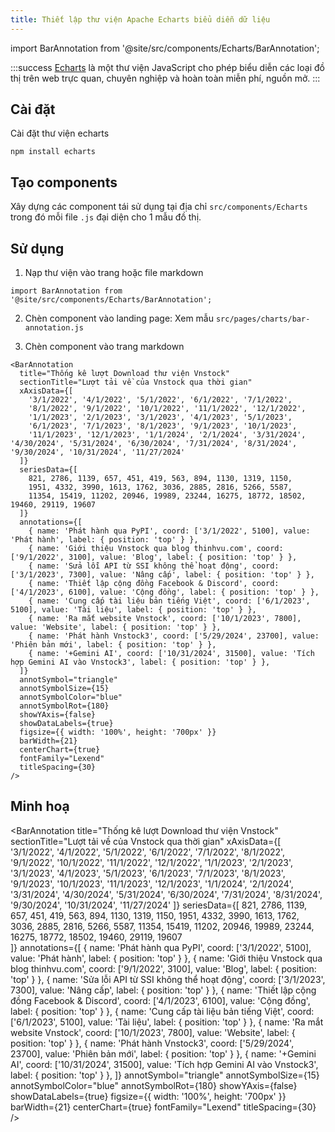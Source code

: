 ```yaml
---
title: Thiết lập thư viện Apache Echarts biểu diễn dữ liệu
---
```


import BarAnnotation from '@site/src/components/Echarts/BarAnnotation';

:::success
[Echarts](https://echarts.apache.org/examples/en/index.html#chart-type-bar) là một thư viện JavaScript cho phép biểu diễn các loại đồ thị trên web trực quan, chuyên nghiệp và hoàn toàn miễn phí, nguồn mở.
:::

## Cài đặt

Cài đặt thư viện echarts

```
npm install echarts
```

## Tạo components

Xây dựng các component tái sử dụng tại địa chỉ `src/components/Echarts` trong đó mỗi file `.js` đại diện cho 1 mẫu đồ thị.

## Sử dụng

1. Nạp thư viện vào trang hoặc file markdown

```
import BarAnnotation from '@site/src/components/Echarts/BarAnnotation';
```
2. Chèn component vào landing page: Xem mẫu `src/pages/charts/bar-annotation.js`

3. Chèn component vào trang markdown

```
<BarAnnotation
  title="Thống kê lượt Download thư viện Vnstock"
  sectionTitle="Lượt tải về của Vnstock qua thời gian"
  xAxisData={[
    '3/1/2022', '4/1/2022', '5/1/2022', '6/1/2022', '7/1/2022',
    '8/1/2022', '9/1/2022', '10/1/2022', '11/1/2022', '12/1/2022',
    '1/1/2023', '2/1/2023', '3/1/2023', '4/1/2023', '5/1/2023',
    '6/1/2023', '7/1/2023', '8/1/2023', '9/1/2023', '10/1/2023',
    '11/1/2023', '12/1/2023', '1/1/2024', '2/1/2024', '3/31/2024', '4/30/2024', '5/31/2024', '6/30/2024', '7/31/2024', '8/31/2024', '9/30/2024', '10/31/2024', '11/27/2024'
  ]}
  seriesData={[
    821, 2786, 1139, 657, 451, 419, 563, 894, 1130, 1319, 1150, 
    1951, 4332, 3990, 1613, 1762, 3036, 2885, 2816, 5266, 5587, 
    11354, 15419, 11202, 20946, 19989, 23244, 16275, 18772, 18502, 19460, 29119, 19607  
  ]}
  annotations={[
    { name: 'Phát hành qua PyPI', coord: ['3/1/2022', 5100], value: 'Phát hành', label: { position: 'top' } },
    { name: 'Giới thiệu Vnstock qua blog thinhvu.com', coord: ['9/1/2022', 3100], value: 'Blog', label: { position: 'top' } },
    { name: 'Sửa lỗi API từ SSI không thể hoạt động', coord: ['3/1/2023', 7300], value: 'Nâng cấp', label: { position: 'top' } },
    { name: 'Thiết lập cộng đồng Facebook & Discord', coord: ['4/1/2023', 6100], value: 'Cộng đồng', label: { position: 'top' } },
    { name: 'Cung cấp tài liệu bản tiếng Việt', coord: ['6/1/2023', 5100], value: 'Tài liệu', label: { position: 'top' } },
    { name: 'Ra mắt website Vnstock', coord: ['10/1/2023', 7800], value: 'Website', label: { position: 'top' } },
    { name: 'Phát hành Vnstock3', coord: ['5/29/2024', 23700], value: 'Phiên bản mới', label: { position: 'top' } },
    { name: '+Gemini AI', coord: ['10/31/2024', 31500], value: 'Tích hợp Gemini AI vào Vnstock3', label: { position: 'top' } },
  ]}
  annotSymbol="triangle"
  annotSymbolSize={15}
  annotSymbolColor="blue"
  annotSymbolRot={180}
  showYAxis={false}
  showDataLabels={true}
  figsize={{ width: '100%', height: '700px' }}
  barWidth={21}
  centerChart={true}
  fontFamily="Lexend"
  titleSpacing={30}
/>
```

## Minh hoạ

<BarAnnotation
  title="Thống kê lượt Download thư viện Vnstock"
  sectionTitle="Lượt tải về của Vnstock qua thời gian"
  xAxisData={[
    '3/1/2022', '4/1/2022', '5/1/2022', '6/1/2022', '7/1/2022',
    '8/1/2022', '9/1/2022', '10/1/2022', '11/1/2022', '12/1/2022',
    '1/1/2023', '2/1/2023', '3/1/2023', '4/1/2023', '5/1/2023',
    '6/1/2023', '7/1/2023', '8/1/2023', '9/1/2023', '10/1/2023',
    '11/1/2023', '12/1/2023', '1/1/2024', '2/1/2024', '3/31/2024', '4/30/2024', '5/31/2024', '6/30/2024', '7/31/2024', '8/31/2024', '9/30/2024', '10/31/2024', '11/27/2024'
  ]}
  seriesData={[
    821, 2786, 1139, 657, 451, 419, 563, 894, 1130, 1319, 1150, 
    1951, 4332, 3990, 1613, 1762, 3036, 2885, 2816, 5266, 5587, 
    11354, 15419, 11202, 20946, 19989, 23244, 16275, 18772, 18502, 19460, 29119, 19607  
  ]}
  annotations={[
    { name: 'Phát hành qua PyPI', coord: ['3/1/2022', 5100], value: 'Phát hành', label: { position: 'top' } },
    { name: 'Giới thiệu Vnstock qua blog thinhvu.com', coord: ['9/1/2022', 3100], value: 'Blog', label: { position: 'top' } },
    { name: 'Sửa lỗi API từ SSI không thể hoạt động', coord: ['3/1/2023', 7300], value: 'Nâng cấp', label: { position: 'top' } },
    { name: 'Thiết lập cộng đồng Facebook & Discord', coord: ['4/1/2023', 6100], value: 'Cộng đồng', label: { position: 'top' } },
    { name: 'Cung cấp tài liệu bản tiếng Việt', coord: ['6/1/2023', 5100], value: 'Tài liệu', label: { position: 'top' } },
    { name: 'Ra mắt website Vnstock', coord: ['10/1/2023', 7800], value: 'Website', label: { position: 'top' } },
    { name: 'Phát hành Vnstock3', coord: ['5/29/2024', 23700], value: 'Phiên bản mới', label: { position: 'top' } },
    { name: '+Gemini AI', coord: ['10/31/2024', 31500], value: 'Tích hợp Gemini AI vào Vnstock3', label: { position: 'top' } },
  ]}
  annotSymbol="triangle"
  annotSymbolSize={15}
  annotSymbolColor="blue"
  annotSymbolRot={180}
  showYAxis={false}
  showDataLabels={true}
  figsize={{ width: '100%', height: '700px' }}
  barWidth={21}
  centerChart={true}
  fontFamily="Lexend"
  titleSpacing={30}
/>

